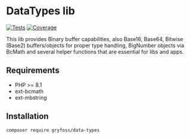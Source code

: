 # DataTypes lib

[![Tests](https://github.com/GryfOSS/data-types/actions/workflows/tests.yml/badge.svg)](https://github.com/GryfOSS/data-types/actions/workflows/tests.yml)
[![Coverage](https://img.shields.io/badge/coverage-100%25-brightgreen.svg)](https://github.com/GryfOSS/data-types/actions/workflows/tests.yml)

This lib provides Binary buffer capabilities, also Base16, Base64, Bitwise (Base2) buffers/objects for proper type handling,
BigNumber objects via BcMath and several helper functions that are essential for libs and apps.

## Requirements

* PHP >= 8.1
* ext-bcmath
* ext-mbstring

## Installation

`composer require gryfoss/data-types`

